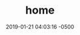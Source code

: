 ---
layout: home
title: home
slug: home
categories: home
status: draft
languages: pt
description: aaa
date: 2019-01-21 04:03:16 -0500
permalink: /pt/:slug
---